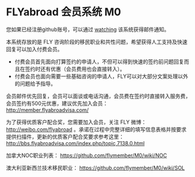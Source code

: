 FLYabroad 会员系统 M0
======================

您如果已经注册github账号，可以通过 [watching](https://github.com/flymember/M0/subscription) 该系统获得邮件通知。

本系统存放的是 FLY 咨询阶段的移民职业和共性问题，希望获得人工支持及快速回复可以加入付费会员。

- 付费会员首先面向打算签约的申请人，不但可以得到快速的签约前问题回复而且在签约时还有优惠（会员费用也会直接转入）。
- 付费会员也面向需要一些基础咨询的申请人，FLY可以对大部分文案处理以外的问题给予指导。

会员邮件优先回复，会员可以面谈或电话沟通，会员费在签约时直接转入服务费，会员签约有500元优惠，建议优先加入会员： http://member.flyabroadvisa.com/

为了获得优质客户配合奖，您需要加入会员，关注 FLY 微博： http://weibo.com/flyabroad 。承诺在过程中完整详细的填写信息表格并按要求提供扫描件，更新的优质客户配合奖要求参考这里：http://bbs.flyabroadvisa.com/index.php/topic,7138.0.html 

加拿大NOC职业列表： https://github.com/flymember/M0/wiki/NOC

澳大利亚新西兰技术移民职业： https://github.com/flymember/M0/wiki/SOL